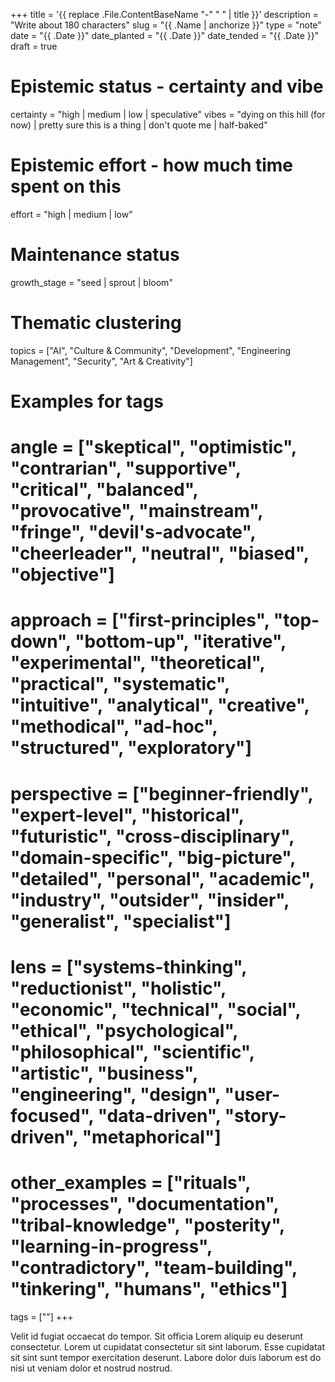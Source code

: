 +++
title = '{{ replace .File.ContentBaseName "-" " " | title }}'
description = "Write about 180 characters"
slug = "{{ .Name | anchorize }}"
type = "note"
date = "{{ .Date }}"
date_planted = "{{ .Date }}"
date_tended = "{{ .Date }}"
draft = true
# Epistemic status - certainty and vibe
certainty = "high | medium | low | speculative"
vibes = "dying on this hill (for now) | pretty sure this is a thing | don't quote me | half-baked"
# Epistemic effort - how much time spent on this
effort = "high | medium | low"
# Maintenance status
growth_stage = "seed | sprout | bloom"
# Thematic clustering
topics = ["AI", "Culture & Community", "Development", "Engineering Management", "Security", "Art & Creativity"]
# Examples for tags
# angle = ["skeptical", "optimistic", "contrarian", "supportive", "critical", "balanced", "provocative", "mainstream", "fringe", "devil's-advocate", "cheerleader", "neutral", "biased", "objective"]

# approach = ["first-principles", "top-down", "bottom-up", "iterative", "experimental", "theoretical", "practical", "systematic", "intuitive", "analytical", "creative", "methodical", "ad-hoc", "structured", "exploratory"]

# perspective = ["beginner-friendly", "expert-level", "historical", "futuristic", "cross-disciplinary", "domain-specific", "big-picture", "detailed", "personal", "academic", "industry", "outsider", "insider", "generalist", "specialist"]

# lens = ["systems-thinking", "reductionist", "holistic", "economic", "technical", "social", "ethical", "psychological", "philosophical", "scientific", "artistic", "business", "engineering", "design", "user-focused", "data-driven", "story-driven", "metaphorical"]

# other_examples = ["rituals", "processes", "documentation", "tribal-knowledge", "posterity", "learning-in-progress", "contradictory", "team-building", "tinkering", "humans", "ethics"]
tags = [""]
+++

Velit id fugiat occaecat do tempor. Sit officia Lorem aliquip eu deserunt consectetur. Lorem ut cupidatat consectetur sit sint laborum. Esse cupidatat sit sint sunt tempor exercitation deserunt. Labore dolor duis laborum est do nisi ut veniam dolor et nostrud nostrud.
